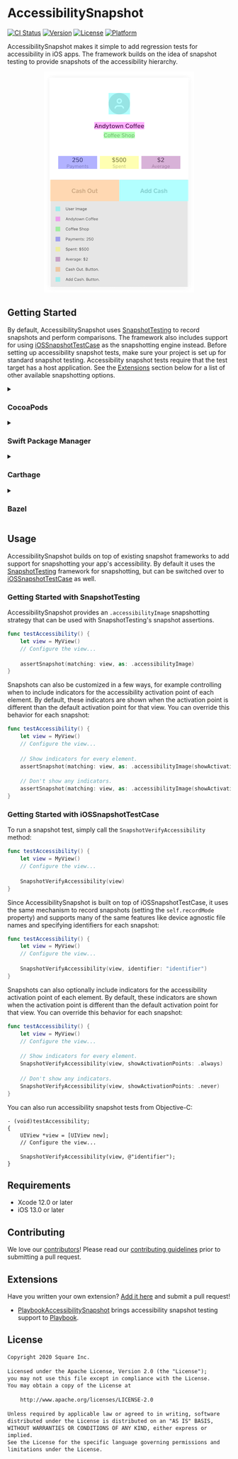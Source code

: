 # AccessibilitySnapshot

[![CI Status](https://img.shields.io/github/actions/workflow/status/CashApp/AccessibilitySnapshot/ci.yml?branch=master)](https://github.com/CashApp/AccessibilitySnapshot/actions?query=workflow%3ACI+branch%3Amaster)
[![Version](https://img.shields.io/cocoapods/v/AccessibilitySnapshot.svg?style=flat)](https://cocoapods.org/pods/AccessibilitySnapshot)
[![License](https://img.shields.io/cocoapods/l/AccessibilitySnapshot.svg?style=flat)](https://cocoapods.org/pods/AccessibilitySnapshot)
[![Platform](https://img.shields.io/cocoapods/p/AccessibilitySnapshot.svg?style=flat)](https://cocoapods.org/pods/AccessibilitySnapshot)

AccessibilitySnapshot makes it simple to add regression tests for accessibility in iOS apps. The framework builds on the idea of snapshot testing to provide snapshots of the accessibility hierarchy.

<p align="center">
    <img src="Documentation/Assets/HeroSample.png">
</p>

## Getting Started

By default, AccessibilitySnapshot uses [SnapshotTesting](https://github.com/pointfreeco/swift-snapshot-testing) to record snapshots and perform comparisons. The framework also includes support for using [iOSSnapshotTestCase](https://github.com/uber/ios-snapshot-test-case) as the snapshotting engine instead. Before setting up accessibility snapshot tests, make sure your project is set up for standard snapshot testing. Accessibility snapshot tests require that the test target has a host application. See the [Extensions](#extensions) section below for a list of other available snapshotting options.

<details>
<summary><h3>CocoaPods</h3></summary>

Install with [CocoaPods](https://cocoapods.org) by adding the following to your `Podfile`:

```ruby
pod 'AccessibilitySnapshot'
```

To use only the core accessibility parser, add a dependency on the Core subspec alone:

```ruby
pod 'AccessibilitySnapshot/Core'
```

Alternatively, if you wish to use [iOSSnapshotTestCase](https://github.com/uber/ios-snapshot-test-case) to perform image comparisons, you can add a dependency on the `iOSSnapshotTestCase` subspec instead (or in addition - you can use both in the same project):

```ruby
pod 'AccessibilitySnapshot/iOSSnapshotTestCase'
```
</details>

<details>
<summary><h3>Swift Package Manager</h3></summary>

Install with [Swift Package Manager](https://swift.org/package-manager/) by adding the following to your `Package.swift`:

```swift
dependencies: [
    .package(name: "AccessibilitySnapshot", url: "https://github.com/cashapp/AccessibilitySnapshot.git", from: "0.4.1"),
]
```

Next, add AccessibilitySnapshot as a dependency to your test target:

```swift
targets: [
    .target(name: "MyApp"),
    .testTarget(name: "MyAppTests", dependencies: ["MyApp", "AccessibilitySnapshot"])
]
```

To use only the core accessibility parser, add a dependency on the Core library alone:

```swift
targets: [
    .target(name: "MyApp"),
    .testTarget(name: "MyAppTests", dependencies: ["MyApp", "AccessibilitySnapshotCore"])
]
```

To use [iOSSnapshotTestCase](https://github.com/uber/ios-snapshot-test-case) to perform image comparisons, add a dependency on `FBSnapshotTestCase+Accessibility` for Swift testing or `FBSnapshotTestCase+Accessibility-ObjC` for Objective-C.

```swift
targets: [
    .target(name: "MyApp"),
    .testTarget(name: "MyAppTests", dependencies: ["MyApp", "FBSnapshotTestCase+Accessibility"])
]
```
</details>

<details>
<summary><h3>Carthage</h3></summary>

Only the core accessibility parser (not the snapshot integration layers) can be installed via Carthage. To install AccessibilitySnapshotCore via [Carthage](https://github.com/Carthage/Carthage), add the following to your `Cartfile`:

```ogdl
github "cashapp/AccessibilitySnapshot"
```
</details>

<details>
<summary><h3>Bazel</h3></summary>

Add the following to your `MODULE.bazel` file:

```starlark
bazel_dep(
    name = "accessibility_snapshot",
    version = "x.x.x",
)
```

Use the provided targets in the `BUILD.bazel` files. There is a `*_library` target for each target suffixed with `.lib` that can be used as a dependency. Without the suffix you will get an `ios_framework` target (dynamic).

```starlark

swift_library(
    name = "MyLibrary",
    ...,
    deps = [
        "//Sources/AccessibilitySnapshot/Core:AccessibilitySnapshotCore.lib",
    ],
)
```

To use [iOSSnapshotTestCase](https://github.com/uber/ios-snapshot-test-case) you can add a dependency on the `//Sources/AccessibilitySnapshot/iOSSnapshotTestCase:AccessibilitySnapshot_iOSSnapshotTestCase` targets.

For example:

```starlark
swift_test(
    name = "MyLibraryTests",
    ...,
    deps = [
        "//Sources/AccessibilitySnapshot/Core:AccessibilitySnapshotCore.lib",
        "//Sources/AccessibilitySnapshot/iOSSnapshotTestCase:AccessibilitySnapshot_iOSSnapshotTestCase",
    ],
)
```

```swift
import AccessibilitySnapshot_iOSSnapshotTestCase
```

To use [SnapshotTesting](https://github.com/pointfreeco/swift-snapshot-testing) you can add a dependency on the `//Sources/AccessibilitySnapshot/SnapshotTesting:AccessibilitySnapshot_SnapshotTesting` targets.

For example:

```starlark
swift_test(
    name = "MyLibraryTests",
    ...,
    deps = [
        "//Sources/AccessibilitySnapshot/Core:AccessibilitySnapshotCore.lib",
        "//Sources/AccessibilitySnapshot/SnapshotTesting:AccessibilitySnapshot_SnapshotTesting",
    ],
)
```

```swift
import AccessibilitySnapshot_SnapshotTesting
```

</details>

## Usage

AccessibilitySnapshot builds on top of existing snapshot frameworks to add support for snapshotting your app's accessibility. By default it uses the [SnapshotTesting](https://github.com/pointfreeco/swift-snapshot-testing) framework for snapshotting, but can be switched over to [iOSSnapshotTestCase](https://github.com/uber/ios-snapshot-test-case) as well.

### Getting Started with SnapshotTesting

AccessibilitySnapshot provides an `.accessibilityImage` snapshotting strategy that can be used with SnapshotTesting's snapshot assertions.

```swift
func testAccessibility() {
    let view = MyView()
    // Configure the view...

    assertSnapshot(matching: view, as: .accessibilityImage)
}
```

Snapshots can also be customized in a few ways, for example controlling when to include indicators for the accessibility activation point of each element. By default, these indicators are shown when the activation point is different than the default activation point for that view. You can override this behavior for each snapshot:

```swift
func testAccessibility() {
    let view = MyView()
    // Configure the view...

    // Show indicators for every element.
    assertSnapshot(matching: view, as: .accessibilityImage(showActivationPoints: .always))

    // Don't show any indicators.
    assertSnapshot(matching: view, as: .accessibilityImage(showActivationPoints: .never))
}
```

### Getting Started with iOSSnapshotTestCase

To run a snapshot test, simply call the `SnapshotVerifyAccessibility` method:

```swift
func testAccessibility() {
    let view = MyView()
    // Configure the view...

    SnapshotVerifyAccessibility(view)
}
```

Since AccessibilitySnapshot is built on top of iOSSnapshotTestCase, it uses the same mechanism to record snapshots (setting the `self.recordMode` property) and supports many of the same features like device agnostic file names and specifying identifiers for each snapshot:

```swift
func testAccessibility() {
    let view = MyView()
    // Configure the view...

    SnapshotVerifyAccessibility(view, identifier: "identifier")
}
```

Snapshots can also optionally include indicators for the accessibility activation point of each element. By default, these indicators are shown when the activation point is different than the default activation point for that view. You can override this behavior for each snapshot:

```swift
func testAccessibility() {
    let view = MyView()
    // Configure the view...

    // Show indicators for every element.
    SnapshotVerifyAccessibility(view, showActivationPoints: .always)

    // Don't show any indicators.
    SnapshotVerifyAccessibility(view, showActivationPoints: .never)
}
```

You can also run accessibility snapshot tests from Objective-C:

```objc
- (void)testAccessibility;
{
    UIView *view = [UIView new];
    // Configure the view...

    SnapshotVerifyAccessibility(view, @"identifier");
}
```

## Requirements

* Xcode 12.0 or later
* iOS 13.0 or later

## Contributing

We love our
[contributors](https://github.com/CashApp/AccessibilitySnapshot/graphs/contributors)!
Please read our [contributing guidelines](CONTRIBUTING.md) prior to submitting
a pull request.

## Extensions

Have you written your own extension? [Add it here](https://github.com/cashapp/AccessibilitySnapshot/edit/master/README.md) and submit a pull request!

* [PlaybookAccessibilitySnapshot](https://github.com/playbook-ui/accessibility-snapshot-ios) brings accessibility snapshot testing support to [Playbook](https://github.com/playbook-ui/playbook-ios).

## License

```
Copyright 2020 Square Inc.

Licensed under the Apache License, Version 2.0 (the "License");
you may not use this file except in compliance with the License.
You may obtain a copy of the License at

    http://www.apache.org/licenses/LICENSE-2.0

Unless required by applicable law or agreed to in writing, software
distributed under the License is distributed on an "AS IS" BASIS,
WITHOUT WARRANTIES OR CONDITIONS OF ANY KIND, either express or implied.
See the License for the specific language governing permissions and
limitations under the License.
```

